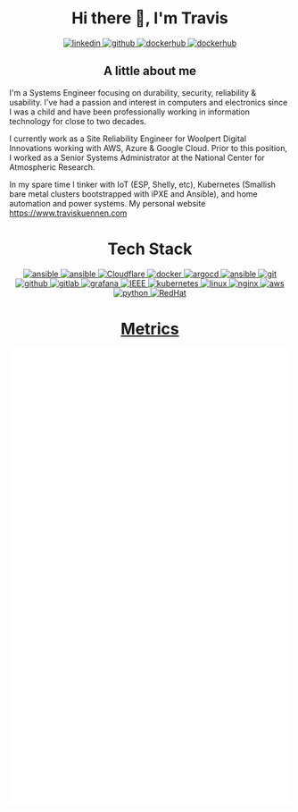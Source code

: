 <h1 align="center">Hi there 👋, I'm Travis</h1>

<section class="container">													
<p align="center">
	<a href="https://www.linkedin.com/in/traviskuennen" target="_blank">
		<img src="https://assets.traviskuennen.com/logos/linkedin-tile.svg" alt="linkedin" width="auto" height="60"/>
	</a>
	<a href="https://github.com/tkuennen" target="_blank">
		<img src="https://assets.traviskuennen.com/logos/github-tile.svg" alt="github" width="auto" height="60"/>
	</a>
	<a href="https://gitlab/tkuennen" target="_blank">
		<img src="https://assets.traviskuennen.com/logos/gitlab-tile.svg" alt="dockerhub" width="auto" height="60"/>
	</a>
	<a href="https://hub.docker.com/u/tkuennen" target="_blank">
		<img src="https://assets.traviskuennen.com/logos/docker-tile.svg" alt="dockerhub" width="auto" height="60"/>
	</a>
</p>
</section>

<h2 align="center">A little about me</h2>

I'm a Systems Engineer focusing on durability, security, reliability & usability. I've had a passion and interest in computers and electronics since I was a child and have been professionally working in information technology for close to two decades.

I currently work as a Site Reliability Engineer for Woolpert Digital Innovations working with AWS, Azure & Google Cloud. Prior to this position, I worked as a Senior Systems Administrator at the National Center for Atmospheric Research.
		  
In my spare time I tinker with IoT (ESP, Shelly, etc), Kubernetes (Smallish bare metal clusters bootstrapped with iPXE and Ansible), and home automation and power systems. My personal website https://www.traviskuennen.com		
  
<h1 align="center">Tech Stack</h1>
  
<p align="center">
	<a href="https://www.ansible.com/" target="_blank">
		<img src="https://assets.traviskuennen.com/logos/ansible-icon.svg" alt="ansible" width="40" height="40"/>
	</a>
	<a href="https://www.apache.org/" target="_blank">
		<img src="https://assets.traviskuennen.com/logos/apache-icon.svg" alt="ansible" width="40" height="40"/>
	</a>
	<a href="https://cloudflare.com" target="_blank">
		<img src="https://assets.traviskuennen.com/logos/cloudflare-icon.svg" alt="Cloudflare" width="40" height="40"/>
	</a>
	<a href="https://www.docker.com/" target="_blank">
		<img src="https://assets.traviskuennen.com/logos/docker-icon.svg" alt="docker" width="40" height="40"/>
	</a>
	<a href="https://github.com/argoproj/argo-cd" target="_blank">
		<img src="https://assets.traviskuennen.com/logos/argoprojio-icon.svg" alt="argocd" width="40" height="40"/>
	</a>  
	<a href="https://www.gnu.org/software/bash/" target="_blank">
		<img src="https://assets.traviskuennen.com/logos/gnu_bash-icon.svg" alt="ansible" width="40" height="40"/>
	</a>
	<a href="https://git-scm.com/" target="_blank">
		<img src="https://assets.traviskuennen.com/logos/git-scm-icon.svg" alt="git" width="40" height="40"/>
	</a>
	<a href="https://github.com/" target="_blank">
		<img src="https://assets.traviskuennen.com/logos/github-icon.svg" alt="github" width="40" height="40"/>
	</a>
	<a href="https://gitlab.com/tkuennen" target="_blank">
		<img src="https://assets.traviskuennen.com/logos/gitlab-icon.svg" alt="gitlab" width="40" height="40"/>
	</a>
	<a href="https://grafana.com" target="_blank">
		<img src="https://assets.traviskuennen.com/logos/grafana-icon.svg" alt="grafana" width="40" height="40"/>
	</a>
	<a href="https://www.ieee.org" target="_blank">
		<img src="https://assets.traviskuennen.com/logos/ieee-icon.svg" alt="IEEE" width="40" height="40"/>
	</a>
	<a href="https://kubernetes.io" target="_blank">
		<img src="https://assets.traviskuennen.com/logos/kubernetes-icon.svg" alt="kubernetes" width="40" height="40"/>
	</a>
	<a href="https://www.linux.org/" target="_blank">
		<img src="https://assets.traviskuennen.com/logos/linux-icon.svg" alt="linux" width="40" height="40"/>
	</a>
	<a href="https://www.nginx.com/" target="_blank">
		<img src="https://assets.traviskuennen.com/logos/nginx-icon.svg" alt="nginx" width="40" height="40"/>
	</a>
	<a href="https://aws.amazon.com/" target="_blank">
		<img src="https://assets.traviskuennen.com/logos/amazon_aws-icon.svg" alt="aws" width="40" height="40"/>
	</a>
  	<a href="https://www.python.org/" target="_blank">
		<img src="https://assets.traviskuennen.com/logos/python-icon.svg" alt="python" width="40" height="40"/>
	<a href="https://www.redhat.com/" target="_blank">
		<img src="https://assets.traviskuennen.com/logos/redhat-icon.svg" alt="RedHat" width="40" height="40"/>  
	
</p>

<h1 align="center">Metrics</h1>
		
<section class="container">
    <a href="github.com/tkuennen">
    <img class="center-block" src="https://github.com/tkuennen/tkuennen/blob/main/github-metrics.svg" ;"/>
    </a>													
</section>

		
